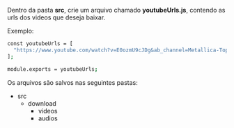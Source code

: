 Dentro da pasta **src**, crie um arquivo chamado **youtubeUrls.js**, contendo as urls dos videos que deseja baixar.

Exemplo:

```bash
const youtubeUrls = [
  "https://www.youtube.com/watch?v=E0ozmU9cJDg&ab_channel=Metallica-Topic",
];

module.exports = youtubeUrls;
```

Os arquivos são salvos nas seguintes pastas:

- src
  - download
    - videos
    - audios
